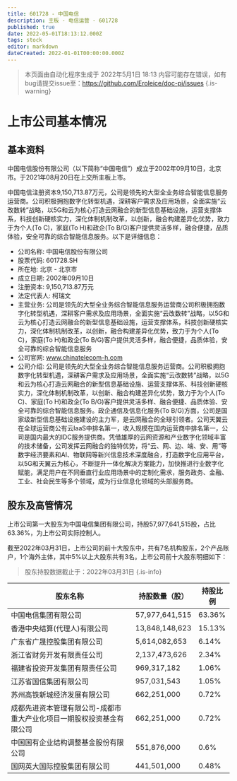 ```yaml
---
title: 601728 - 中国电信
description: 主板 - 电信运营 - 601728
published: true
date: 2022-05-01T18:13:12.000Z
tags: stock
editor: markdown
dateCreated: 2022-01-01T00:00:00.000Z
---
```


> 本页面由自动化程序生成于 2022年5月1日 18:13
> 内容可能存在错误，如有bug请提交issue至：https://github.com/Eroleice/doc-pi/issues
{.is-warning}

# 上市公司基本情况

## 基本资料

中国电信股份有限公司（以下简称“中国电信”）成立于2002年09月10日，北京市。于2021年08月20日在上交所主板上市。

中国电信注册资本9,150,713.87万元，公司是领先的大型全业务综合智能信息服务运营商。公司积极拥抱数字化转型机遇，深耕客户需求及应用场景，全面实施“云改数转”战略，以5G和云为核心打造云网融合的新型信息基础设施，运营支撑体系，科技创新硬核实力，深化体制机制改革，以创新，融合构建差异化优势，致力于为个人(To C)，家庭(To H)和政企(To B/G)客户提供灵活多样，融合便捷，品质体验，安全可靠的综合智能信息服务。以下是详细信息：

- 公司名称: 中国电信股份有限公司
- 股票代码: 601728.SH
- 所在地: 北京 - 北京市
- 成立日期: 2002年09月10日
- 注册资本: 9,150,713.87万元
- 法定代表人: 柯瑞文
- 主营业务: 公司是领先的大型全业务综合智能信息服务运营商公司积极拥抱数字化转型机遇，深耕客户需求及应用场景，全面实施“云改数转”战略，以5G和云为核心打造云网融合的新型信息基础设施，运营支撑体系，科技创新硬核实力，深化体制机制改革，以创新，融合构建差异化优势，致力于为个人(To C)，家庭(To H)和政企(To B/G)客户提供灵活多样，融合便捷，品质体验，安全可靠的综合智能信息服务
- 公司官网: www.chinatelecom-h.com
- 公司介绍: 公司是领先的大型全业务综合智能信息服务运营商。公司积极拥抱数字化转型机遇，深耕客户需求及应用场景，全面实施“云改数转”战略，以5G和云为核心打造云网融合的新型信息基础设施、运营支撑体系、科技创新硬核实力，深化体制机制改革，以创新、融合构建差异化优势，致力于为个人(To C)、家庭(To H)和政企(To B/G)客户提供灵活多样、融合便捷、品质体验、安全可靠的综合智能信息服务。政企通信及信息化服务(To B/G)方面，公司是国家级新型信息基础设施建设的主力军，是云网融合的全球引领者。公司天翼云在全球运营商公有云IaaS中排名第一，收入规模在国内运营商中排名第一，公司是国内最大的IDC服务提供商。凭借雄厚的云网资源和产业数字化领域丰富的技术储备，公司发挥云网融合的独特优势，将“云、网、边、端、安、用”等数字经济要素和AI、物联网等新兴信息技术深度融合，打造数字化应用平台，以5G和天翼云为核心，不断提升一体化解决方案能力，加快推进行业数字化赋能，满足用户在不同垂直行业应用场景中的定制化需求，服务政务、金融、工业、社会民生等多个领域，成为行业信息化领域的头部服务商。


## 股东及高管情况

上市公司第一大股东为中国电信集团有限公司，持股57,977,641,515股，占比63.36%，为上市公司实际控制人。

截至2022年03月31日，上市公司的前十大股东中，共有7名机构股东，2个产品账户，1个海外主体，其中5%以上大股东共有3名。上市公司前十大股东明细如下：

> 股东持股数据截止于：2022年03月31日
{.is-info}

| 股东名称 | 持股数量（股） | 持股比例 |
| --- | --- | --- |
| 中国电信集团有限公司 | 57,977,641,515 | 63.36% |
| 香港中央结算(代理人)有限公司 | 13,848,148,623 | 15.13% |
| 广东省广晟控股集团有限公司 | 5,614,082,653 | 6.14% |
| 浙江省财务开发有限责任公司 | 2,137,473,626 | 2.34% |
| 福建省投资开发集团有限责任公司 | 969,317,182 | 1.06% |
| 江苏省国信集团有限公司 | 957,031,543 | 1.05% |
| 苏州高铁新城经济发展有限公司 | 662,251,000 | 0.72% |
| 成都先进资本管理有限公司-成都市重大产业化项目一期股权投资基金有限公司 | 662,251,000 | 0.72% |
| 中国国有企业结构调整基金股份有限公司 | 551,876,000 | 0.6% |
| 国网英大国际控股集团有限公司 | 441,501,000 | 0.48% |




